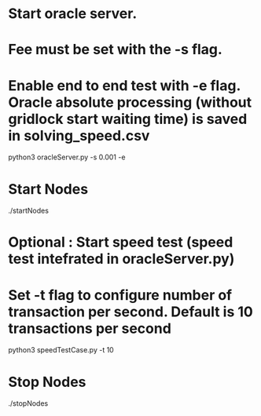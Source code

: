 # Start oracle server. 
# Fee must be set with the -s flag.
# Enable end to end test with -e flag. Oracle absolute processing (without gridlock start waiting time) is saved in solving_speed.csv
python3 oracleServer.py -s 0.001 -e


# Start  Nodes
./startNodes

# Optional : Start speed test (speed test intefrated in oracleServer.py)
# Set -t flag to configure number of transaction per second. Default is 10 transactions per second
python3 speedTestCase.py -t 10




# Stop Nodes
./stopNodes